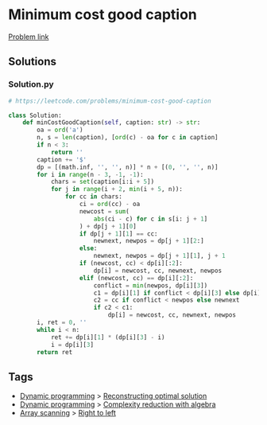 # Minimum cost good caption

[Problem link](https://leetcode.com/problems/minimum-cost-good-caption)

## Solutions


### Solution.py
```py
# https://leetcode.com/problems/minimum-cost-good-caption

class Solution:
    def minCostGoodCaption(self, caption: str) -> str:
        oa = ord('a')
        n, s = len(caption), [ord(c) - oa for c in caption]
        if n < 3:
            return ''
        caption += '$'
        dp = [(math.inf, '', '', n)] * n + [(0, '', '', n)]
        for i in range(n - 3, -1, -1):
            chars = set(caption[i:i + 5])
            for j in range(i + 2, min(i + 5, n)):
                for cc in chars:
                    ci = ord(cc) - oa
                    newcost = sum(
                        abs(ci - c) for c in s[i: j + 1]
                    ) + dp[j + 1][0]
                    if dp[j + 1][1] == cc:
                        newnext, newpos = dp[j + 1][2:]
                    else:
                        newnext, newpos = dp[j + 1][1], j + 1
                    if (newcost, cc) < dp[i][:2]:
                        dp[i] = newcost, cc, newnext, newpos
                    elif (newcost, cc) == dp[i][:2]:
                        conflict = min(newpos, dp[i][3])
                        c1 = dp[i][1] if conflict < dp[i][3] else dp[i][2]
                        c2 = cc if conflict < newpos else newnext
                        if c2 < c1:
                            dp[i] = newcost, cc, newnext, newpos
        i, ret = 0, ''
        while i < n:
            ret += dp[i][1] * (dp[i][3] - i)
            i = dp[i][3]
        return ret
```
## Tags

* [Dynamic programming](/Collections/dynamic-programming.md#dynamic-programming) > [Reconstructing optimal solution](/Collections/dynamic-programming.md#reconstructing-optimal-solution)
* [Dynamic programming](/Collections/dynamic-programming.md#dynamic-programming) > [Complexity reduction with algebra](/Collections/dynamic-programming.md#complexity-reduction-with-algebra)
* [Array scanning](/Collections/array-scanning.md#array-scanning) > [Right to left](/Collections/array-scanning.md#right-to-left)
